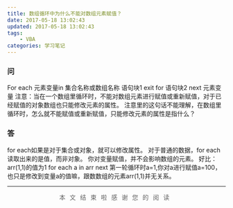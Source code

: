 ```yaml
---
title: 数组循环中为什么不能对数组元素赋值？
date: 2017-05-18 13:02:43
updated: 2017-05-18 13:02:43
tags:
    - VBA
categories: 学习笔记
---
```

### 问
For each 元素变量in  集合名称或数组名称
语句块1 
exit for
语句块2
next 元素变量
注意：当在一个数组里循环时，不能对数组元素进行赋值或重新赋值，对于已经赋值的对象数组也只能修改元素的属性。
注意里的这句话不能理解，在数组里循环时，怎么就不能赋值或重新赋值，只能修改元素的属性是指什么？

<!--more-->
### 答
for each如果是对于集合或对象，就可以修改属性。
对于普通的数据，for each 读取出来的是值，而非对象。
你对变量赋值，并不会影响数组的元素。
好比：arr(1,1)的值为1
for each a in arr
next
第一轮循环时a=1,你对a进行赋值a=100，也只是修改到变量a的值嘛，跟数数组的元素arr(1,1)并无关系。

---
<div style="text-align:center;color: #636363;font-size:14px;letter-spacing: 10px">本文结束啦<i class="fa fa-bell"></i>感谢您的阅读</div>